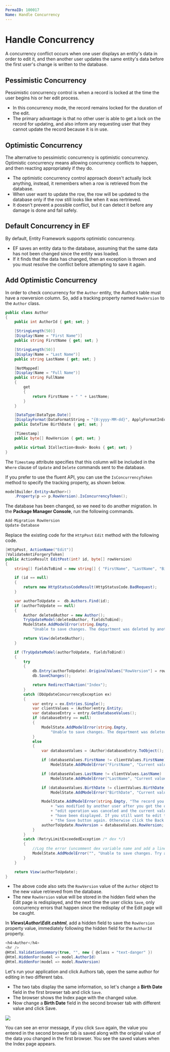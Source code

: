 ```yaml
---
PermaID: 100017
Name: Handle Concurrency
---
```


# Handle Concurrency

A concurrency conflict occurs when one user displays an entity's data in order to edit it, and then another user updates the same entity's data before the first user's change is written to the database.

## Pessimistic Concurrency

Pessimistic concurrency control is when a record is locked at the time the user begins his or her edit process.

* In this concurrency mode, the record remains locked for the duration of the edit.  
* The primary advantage is that no other user is able to get a lock on the record for updating, and also inform any requesting user that they cannot update the record because it is in use.

## Optimistic Concurrency

The alternative to pessimistic concurrency is optimistic concurrency. Optimistic concurrency means allowing concurrency conflicts to happen, and then reacting appropriately if they do.

* The optimistic concurrency control approach doesn't actually lock anything, instead, it remembers when a row is retrieved from the database. 
* When user want to update the row, the row will be updated to the database only if the row still looks like when it was rertrieved. 
* It doesn't prevent a possible conflict, but it can detect it before any damage is done and fail safely. 

## Default Concurrency in EF

By default, Entity Framework supports optimistic concurrency.

* EF saves an entity data to the database, assuming that the same data has not been changed since the entity was loaded. 
* If it finds that the data has changed, then an exception is thrown and you must resolve the conflict before attempting to save it again.

## Add Optimistic Concurrency

In order to check concurrency for the `Author` entity, the Authors table must have a rowversion column. So, add a tracking property named `RowVersion` to the `Author` class.

```csharp
public class Author
{
    public int AuthorId { get; set; }

    [StringLength(50)]
    [Display(Name = "First Name")]
    public string FirstName { get; set; }

    [StringLength(50)]
    [Display(Name = "Last Name")]
    public string LastName { get; set; }

    [NotMapped]
    [Display(Name = "Full Name")]
    public string FullName
    {
        get
        {
            return FirstName + " " + LastName;
        }
    }

    [DataType(DataType.Date)]
    [DisplayFormat(DataFormatString = "{0:yyyy-MM-dd}", ApplyFormatInEditMode = true)]
    public DateTime BirthDate { get; set; }

    [Timestamp]
    public byte[] RowVersion { get; set; }

    public virtual ICollection<Book> Books { get; set; }
}
```

The `Timestamp` attribute specifies that this column will be included in the `Where` clause of `Update` and `Delete` commands sent to the database.

If you prefer to use the fluent API, you can use the `IsConcurrencyToken` method to specify the tracking property, as shown below.

```csharp
modelBuilder.Entity<Author>()
    .Property(p => p.RowVersion).IsConcurrencyToken();
```

The database has been changed, so we need to do another migration. In the **Package Manager Console**, run the following commands.

```csharp
Add-Migration RowVersion
Update-Database
```

Replace the existing code for the `HttpPost` `Edit` method with the following code.

```csharp
[HttpPost, ActionName("Edit")]
[ValidateAntiForgeryToken]
public ActionResult EditPost(int? id, byte[] rowVersion)
{
    string[] fieldsToBind = new string[] { "FirstName", "LastName", "BirthDate" };

    if (id == null)
    {
        return new HttpStatusCodeResult(HttpStatusCode.BadRequest);
    }

    var authorToUpdate =  db.Authors.Find(id);
    if (authorToUpdate == null)
    {
        Author deletedAuthor = new Author();
        TryUpdateModel(deletedAuthor, fieldsToBind);
        ModelState.AddModelError(string.Empty,
            "Unable to save changes. The department was deleted by another user.");

        return View(deletedAuthor);
    }

    if (TryUpdateModel(authorToUpdate, fieldsToBind))
    {
        try
        {
            db.Entry(authorToUpdate).OriginalValues["RowVersion"] = rowVersion;
            db.SaveChanges();

            return RedirectToAction("Index");
        }
        catch (DbUpdateConcurrencyException ex)
        {
            var entry = ex.Entries.Single();
            var clientValues = (Author)entry.Entity;
            var databaseEntry = entry.GetDatabaseValues();
            if (databaseEntry == null)
            {
                ModelState.AddModelError(string.Empty,
                    "Unable to save changes. The department was deleted by another user.");
            }
            else
            {
                var databaseValues = (Author)databaseEntry.ToObject();

                if (databaseValues.FirstName != clientValues.FirstName)
                    ModelState.AddModelError("FirstName", "Current value: " + databaseValues.FirstName);

                if (databaseValues.LastName != clientValues.LastName)
                    ModelState.AddModelError("LastName", "Current value: " + String.Format("{0:c}", databaseValues.LastName));

                if (databaseValues.BirthDate != clientValues.BirthDate)
                    ModelState.AddModelError("BirthDate", "Current value: " + String.Format("{0:d}", databaseValues.BirthDate));

                ModelState.AddModelError(string.Empty, "The record you attempted to edit "
                    + "was modified by another user after you got the original value. The "
                    + "edit operation was canceled and the current values in the database "
                    + "have been displayed. If you still want to edit this record, click "
                    + "the Save button again. Otherwise click the Back to List hyperlink.");
                authorToUpdate.RowVersion = databaseValues.RowVersion;
            }
        }
        catch (RetryLimitExceededException /* dex */)
        {
            //Log the error (uncomment dex variable name and add a line here to write a log.)
            ModelState.AddModelError("", "Unable to save changes. Try again, and if the problem persists, see your system administrator.");
        }
    }

    return View(authorToUpdate);
}
```

* The above code also sets the `RowVersion` value of the `Author` object to the new value retrieved from the database. 
* The new `RowVersion` value will be stored in the hidden field when the Edit page is redisplayed, and the next time the user clicks `Save`, only concurrency errors that happen since the redisplay of the Edit page will be caught.

In _**Views\Author\Edit.cshtml**_, add a hidden field to save the `RowVersion` property value, immediately following the hidden field for the `AuthorId` property.

```csharp
<h4>Author</h4>
<hr />
@Html.ValidationSummary(true, "", new { @class = "text-danger" })
@Html.HiddenFor(model => model.AuthorId)
@Html.HiddenFor(model => model.RowVersion)
```

Let's run your application and click Authors tab, open the same author for editing in two different tabs.

* The two tabs display the same information, so let's change a **Birth Date** field in the first browser tab and click `Save`.
* The browser shows the Index page with the changed value.
* Now change a **Birth Date** field in the second browser tab with different value and click Save. 

![](https://raw.githubusercontent.com/zzzprojects/learn-orm/master/mvc-with-entity-framework-6/images/handle-concurrency-1.png)

You can see an error message, if you click `Save` again, the value you entered in the second browser tab is saved along with the original value of the data you changed in the first browser. You see the saved values when the Index page appears.

